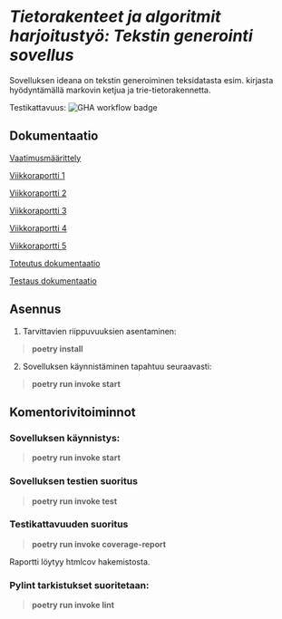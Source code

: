 # *Tietorakenteet ja algoritmit harjoitustyö: Tekstin generointi sovellus*

Sovelluksen ideana on tekstin generoiminen teksidatasta esim. kirjasta hyödyntämällä markovin ketjua ja trie-tietorakennetta. 

Testikattavuus: ![GHA workflow badge](https://github.com/lifeofborna/Tiralabra/workflows/CI/badge.svg)

## Dokumentaatio
[Vaatimusmäärittely](https://github.com/lifeofborna/Tiralabra/blob/main/dokumentaatio/vaatimusm%C3%A4%C3%A4rittely.md)

[Viikkoraportti 1](https://github.com/lifeofborna/Tiralabra/blob/main/dokumentaatio/Viikkoraportti%201.md)

[Viikkoraportti 2](https://github.com/lifeofborna/Tiralabra/blob/main/dokumentaatio/viikkoraportti2.md)

[Viikkoraportti 3](https://github.com/lifeofborna/Markov-Chain-Text-Generation-App/blob/main/dokumentaatio/viikkoraportti3.md)

[Viikkoraportti 4](https://github.com/lifeofborna/Markov-Chain-Text-Generation-App/blob/main/dokumentaatio/viikkoraportti4.md)

[Viikkoraportti 5](https://github.com/lifeofborna/Markov-Chain-Text-Generation-App/blob/main/dokumentaatio/viikkoraportti5.md)

[Toteutus dokumentaatio](https://github.com/lifeofborna/Markov-Chain-Text-Generation-App/blob/main/dokumentaatio/toteutusdokumentti.md
)

[Testaus dokumentaatio](https://github.com/lifeofborna/Markov-Chain-Text-Generation-App/blob/main/dokumentaatio/testausdokumentaatio.md
)

## Asennus

1. Tarvittavien riippuvuuksien asentaminen:
>**poetry install**

2. Sovelluksen käynnistäminen tapahtuu seuraavasti:
>**poetry run invoke start**

## Komentorivitoiminnot

### Sovelluksen käynnistys:
>**poetry run invoke start**

### Sovelluksen testien suoritus
>**poetry run invoke test**

### Testikattavuuden suoritus
> **poetry run invoke coverage-report** 
> 
Raportti löytyy htmlcov hakemistosta.

### Pylint tarkistukset suoritetaan:
> **poetry run invoke lint**
